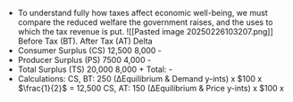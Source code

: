 - To understand fully how taxes affect economic well-being, we must compare the reduced welfare the government raises, and the uses to which the tax revenue is put.
![[Pasted image 20250226103207.png]]
							Before Tax (BT).                    After Tax (AT)               Delta
- Consumer Surplus (CS)                      12,500                                      8,000                       -
- Producer Surplus (PS)                        7500                                         4,000                       -
- Total Surplus (TS)                              20,000                                       8,000                       +
																Total:    -
- Calculations: CS, BT: 250 (∆Equilibrium & Demand y-ints) x $100 x $\frac{1}{2}$ = 12,500
			CS, AT: 150 (∆Equilibrium & Price y-ints) x $100 x 
			
			